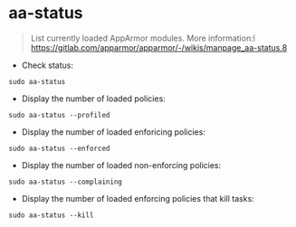 # aa-status
> List currently loaded AppArmor modules.
> More information:l https://gitlab.com/apparmor/apparmor/-/wikis/manpage_aa-status.8

- Check status:

`sudo aa-status`

- Display the number of loaded policies:

`sudo aa-status --profiled`

- Display the number of loaded enforicing policies:

`sudo aa-status --enforced`

- Display the number of loaded non-enforcing policies:

`sudo aa-status --complaining`

- Display the number of loaded enforcing policies that kill tasks:

`sudo aa-status --kill`
